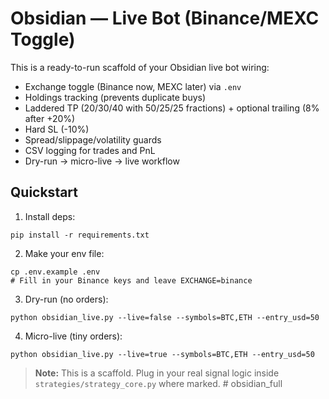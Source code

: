# Obsidian — Live Bot (Binance/MEXC Toggle)

This is a ready-to-run scaffold of your Obsidian live bot wiring:
- Exchange toggle (Binance now, MEXC later) via `.env`
- Holdings tracking (prevents duplicate buys)
- Laddered TP (20/30/40 with 50/25/25 fractions) + optional trailing (8% after +20%)
- Hard SL (-10%)
- Spread/slippage/volatility guards
- CSV logging for trades and PnL
- Dry-run → micro-live → live workflow

## Quickstart
1) Install deps:
```
pip install -r requirements.txt
```
2) Make your env file:
```
cp .env.example .env
# Fill in your Binance keys and leave EXCHANGE=binance
```
3) Dry-run (no orders):
```
python obsidian_live.py --live=false --symbols=BTC,ETH --entry_usd=50
```
4) Micro-live (tiny orders):
```
python obsidian_live.py --live=true --symbols=BTC,ETH --entry_usd=50
```

> **Note:** This is a scaffold. Plug in your real signal logic inside `strategies/strategy_core.py` where marked.
#   o b s i d i a n _ f u l l  
 